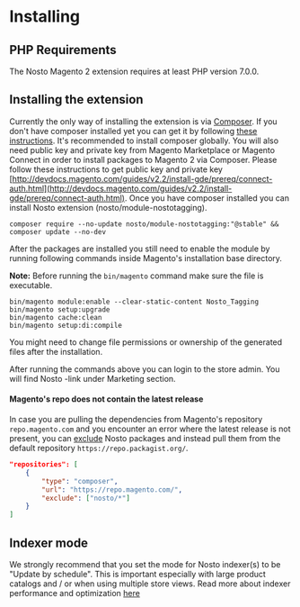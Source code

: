 # Installing

## PHP Requirements

The Nosto Magento 2 extension requires at least PHP version 7.0.0.

## Installing the extension

Currently the only way of installing the extension is via [Composer](https://getcomposer.org/). If you don't have composer installed yet you can get it by following [these instructions](https://getcomposer.org/doc/00-intro.md). It's recommended to install composer globally. You will also need public key and private key from Magento Marketplace or Magento Connect in order to install packages to Magento 2 via Composer. Please follow these instructions to get public key and private key [http://devdocs.magento.com/guides/v2.2/install-gde/prereq/connect-auth.html](http://devdocs.magento.com/guides/v2.2/install-gde/prereq/connect-auth.html). Once you have composer installed you can install Nosto extension \(nosto/module-nostotagging\).

```text
composer require --no-update nosto/module-nostotagging:"@stable" && composer update --no-dev
```

After the packages are installed you still need to enable the module by running following commands inside Magento's installation base directory.

**Note:** Before running the `bin/magento` command make sure the file is executable.

```text
bin/magento module:enable --clear-static-content Nosto_Tagging
bin/magento setup:upgrade
bin/magento cache:clean
bin/magento setup:di:compile
```

You might need to change file permissions or ownership of the generated files after the installation.

After running the commands above you can login to the store admin. You will find Nosto -link under Marketing section.

#### Magento's repo does not contain the latest release
In case you are pulling the dependencies from Magento's repository `repo.magento.com` and you encounter an error where the latest release is not present, 
you can [exclude](https://getcomposer.org/doc/articles/repository-priorities.md#filtering-packages) Nosto packages and instead pull them from the default repository `https://repo.packagist.org/`. 
```json
"repositories": [
    {
        "type": "composer",
        "url": "https://repo.magento.com/",
        "exclude": ["nosto/*"]
    }
]
```

## Indexer mode

We strongly recommend that you set the mode for Nosto indexer\(s\) to be "Update by schedule". This is important especially with large product catalogs and / or when using multiple store views. Read more about indexer performance and optimization [here](features/indexer/)

